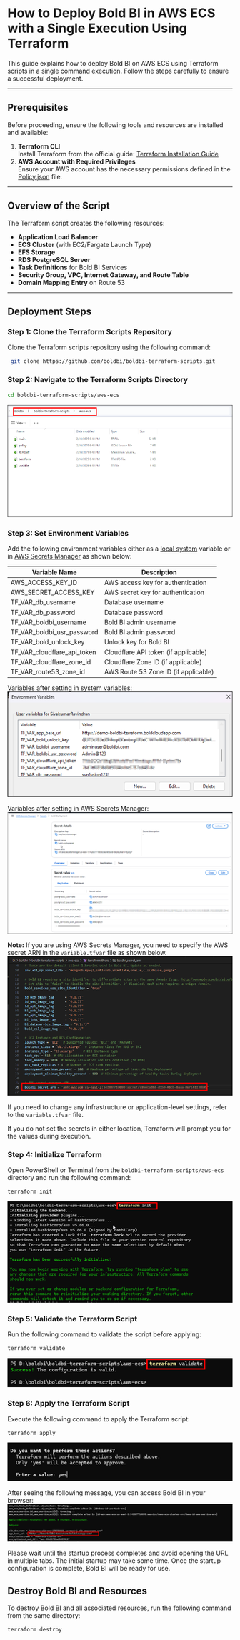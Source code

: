 # How to Deploy Bold BI in AWS ECS with a Single Execution Using Terraform

This guide explains how to deploy Bold BI on AWS ECS using Terraform scripts in a single command execution. Follow the steps carefully to ensure a successful deployment.

---

## Prerequisites

Before proceeding, ensure the following tools and resources are installed and available:

1. **Terraform CLI**  
   Install Terraform from the official guide: [Terraform Installation Guide](https://developer.hashicorp.com/terraform/tutorials/aws-get-started/install-cli)
2. **AWS Account with Required Privileges**  
   Ensure your AWS account has the necessary permissions defined in the [Policy.json](./policy.json) file.

---

## Overview of the Script

The Terraform script creates the following resources:

- **Application Load Balancer**
- **ECS Cluster** (with EC2/Fargate Launch Type)
- **EFS Storage**
- **RDS PostgreSQL Server**
- **Task Definitions** for Bold BI Services
- **Security Group, VPC, Internet Gateway, and Route Table**
- **Domain Mapping Entry** on Route 53

---

## Deployment Steps

### Step 1: Clone the Terraform Scripts Repository
Clone the Terraform scripts repository using the following command:

```sh
 git clone https://github.com/boldbi/boldbi-terraform-scripts.git
```

### Step 2: Navigate to the Terraform Scripts Directory
```sh
cd boldbi-terraform-scripts/aws-ecs
```

![Directory Structure](./images/directory-structure.png)

### Step 3: Set Environment Variables
Add the following environment variables either as a [local system](https://chlee.co/how-to-setup-environment-variables-for-windows-mac-and-linux/) variable or in [AWS Secrets Manager](https://docs.aws.amazon.com/secretsmanager/latest/userguide/create_secret.html) as shown below:

| Variable Name               | Description                                       |
|-----------------------------|---------------------------------------------------|
| AWS_ACCESS_KEY_ID          | AWS access key for authentication                |
| AWS_SECRET_ACCESS_KEY      | AWS secret key for authentication                |
| TF_VAR_db_username         | Database username                                |
| TF_VAR_db_password         | Database password                                |
| TF_VAR_boldbi_username     | Bold BI admin username                           |
| TF_VAR_boldbi_usr_password | Bold BI admin password                           |
| TF_VAR_bold_unlock_key     | Unlock key for Bold BI                           |
| TF_VAR_cloudflare_api_token | Cloudflare API token (if applicable)            |
| TF_VAR_cloudflare_zone_id  | Cloudflare Zone ID (if applicable)               |
| TF_VAR_route53_zone_id     | AWS Route 53 Zone ID (if applicable)             |

Variables after setting in system variables:
![System Environment Variable](./images/system-environment-variable.png)

Variables after setting in AWS Secrets Manager:
![AWS Secrets Manager Variable](./images/secret-manager.png)

**Note:** If you are using AWS Secrets Manager, you need to specify the AWS secret ARN in the `variable.tfvar` file as shown below.
![Secret Variable](./images/secret-variable.png)

If you need to change any infrastructure or application-level settings, refer to the `variable.tfvar` file.

If you do not set the secrets in either location, Terraform will prompt you for the values during execution.

### Step 4: Initialize Terraform
Open PowerShell or Terminal from the `boldbi-terraform-scripts/aws-ecs` directory and run the following command:
```sh
terraform init
```

![Terraform Init](./images/terraform-init.png)

### Step 5: Validate the Terraform Script
Run the following command to validate the script before applying:
```sh
terraform validate
```

![Terraform Validate](./images/terraform-validate.png)

### Step 6: Apply the Terraform Script
Execute the following command to apply the Terraform script:
```sh
terraform apply
```

![Terraform Apply](./images/terraform-apply.png)

After seeing the following message, you can access Bold BI in your browser:
![Success Message](./images/terraform-success-message.png)

Please wait until the startup process completes and avoid opening the URL in multiple tabs. The initial startup may take some time. Once the startup configuration is complete, Bold BI will be ready for use.

## Destroy Bold BI and Resources
To destroy Bold BI and all associated resources, run the following command from the same directory:
```sh
terraform destroy
```